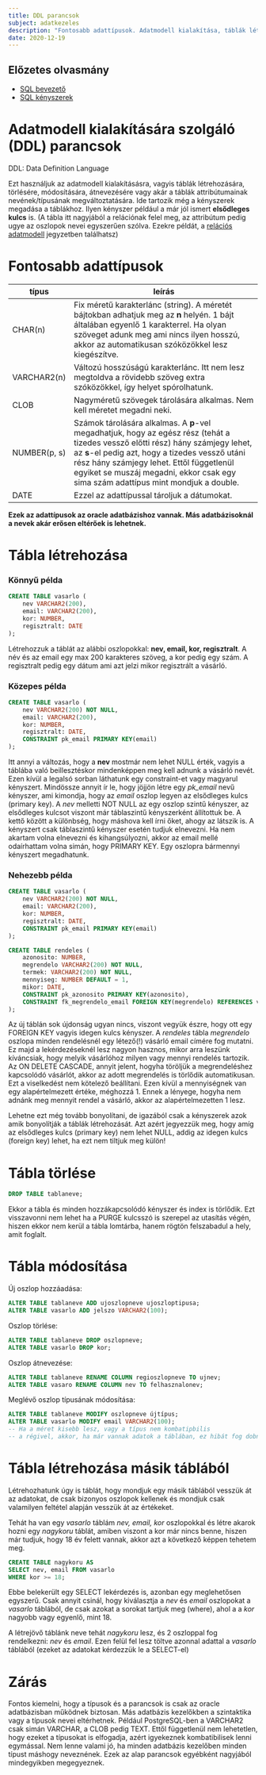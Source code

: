 ```yaml
---
title: DDL parancsok
subject: adatkezeles
description: "Fontosabb adattípusok. Adatmodell kialakítása, táblák létrehozása, módosítása, törlése. Attribútumok átnevezése módosítása."
date: 2020-12-19
---
```


## Előzetes olvasmány

- [SQL bevezető](https://memnote.net/posts/2020-12-19-sql-bevezetes)
- [SQL kényszerek](https://memnote.net/posts/2020-12-19-sql-kenyszerek)

# Adatmodell kialakítására szolgáló (DDL) parancsok

DDL: Data Definition Language

Ezt használjuk az adatmodell kialakításásra, vagyis táblák létrehozására, törlésére, módosítására, átnevezésére vagy akár a táblák attribútumainak nevének/típusának megváltoztatására. Ide tartozik még a kényszerek megadása a táblákhoz. Ilyen kényszer például a már jól ismert **elsődleges kulcs** is. (A tábla itt nagyjából a relációnak felel meg, az attribútum pedig ugye az oszlopok nevei egyszerűen szólva. Ezekre példát, a [relációs adatmodell](https://memnote.net/posts/2020-12-18-relacios-adatmodell) jegyzetben találhatsz)

# Fontosabb adattípusok

| típus        | leírás                                                                                                                                                                                                                                                                                                                |
| ------------ | --------------------------------------------------------------------------------------------------------------------------------------------------------------------------------------------------------------------------------------------------------------------------------------------------------------------- |
| CHAR(n)      | Fix méretű karakterlánc (string). A méretét bájtokban adhatjuk meg az **n** helyén. 1 bájt általában egyenlő 1 karakterrel. Ha olyan szöveget adunk meg ami nincs ilyen hosszú, akkor az automatikusan szóközökkel lesz kiegészítve.                                                                                  |
| VARCHAR2(n)  | Változú hosszúságú karakterlánc. Itt nem lesz megtoldva a rövidebb szöveg extra szóközökkel, így helyet spórolhatunk.                                                                                                                                                                                                 |
| CLOB         | Nagyméretű szövegek tárolására alkalmas. Nem kell méretet megadni neki.                                                                                                                                                                                                                                               |
| NUMBER(p, s) | Számok tárolására alkalmas. A **p**-vel megadhatjuk, hogy az egész rész (tehát a tizedes vessző előtti rész) hány számjegy lehet, az **s**-el pedig azt, hogy a tizedes vessző utáni rész hány számjegy lehet. Ettől függetlenül egyiket se muszáj megadni, ekkor csak egy sima szám adattípus mint mondjuk a double. |
| DATE         | Ezzel az adattípussal tároljuk a dátumokat.                                                                                                                                                                                                                                                                           |

**Ezek az adattípusok az oracle adatbázishoz vannak. Más adatbázisoknál a nevek akár erősen eltérőek is lehetnek.**

# Tábla létrehozása

### Könnyű példa

```sql
CREATE TABLE vasarlo (
    nev VARCHAR2(200),
    email: VARCHAR2(200),
    kor: NUMBER,
    regisztralt: DATE
);
```

Létrehozzuk a táblát az alábbi oszlopokkal: **nev, email, kor, regisztralt**. A név és az email egy max 200 karakteres szöveg, a kor pedig egy szám. A regisztralt pedig egy dátum ami azt jelzi mikor regisztrált a vásárló.

### Közepes példa

```sql
CREATE TABLE vasarlo (
    nev VARCHAR2(200) NOT NULL,
    email: VARCHAR2(200),
    kor: NUMBER,
    regisztralt: DATE,
    CONSTRAINT pk_email PRIMARY KEY(email)
);
```

Itt annyi a változás, hogy a **nev** mostmár nem lehet NULL érték, vagyis a táblába való beillesztéskor mindenképpen meg kell adnunk a vásárló nevét. Ezen kívül a legalsó sorban láthatunk egy constraint-et vagy magyarul kényszert. Mindössze annyit ír le, hogy jöjjön létre egy _pk_email_ nevű kényszer, ami kimondja, hogy az _email_ oszlop legyen az elsődleges kulcs (primary key). A _nev_ melletti NOT NULL az egy oszlop szintű kényszer, az elsődleges kulcsot viszont már táblaszintű kényszerként állítottuk be. A kettő között a különbség, hogy máshova kell írni őket, ahogy az látszik is. A kényszert csak táblaszintű kényszer esetén tudjuk elnevezni. Ha nem akartam volna elnevezni és kihangsúlyozni, akkor az email mellé odaírhattam volna simán, hogy PRIMARY KEY. Egy oszlopra bármennyi kényszert megadhatunk.

### Nehezebb példa

```sql
CREATE TABLE vasarlo (
    nev VARCHAR2(200) NOT NULL,
    email: VARCHAR2(200),
    kor: NUMBER,
    regisztralt: DATE,
    CONSTRAINT pk_email PRIMARY KEY(email)
);

CREATE TABLE rendeles (
    azonosito: NUMBER,
    megrendelo VARCHAR2(200) NOT NULL,
    termek: VARCHAR2(200) NOT NULL,
    mennyiseg: NUMBER DEFAULT = 1,
    mikor: DATE,
    CONSTRAINT pk_azonosito PRIMARY KEY(azonosito),
    CONSTRAINT fk_megrendelo_email FOREIGN KEY(megrendelo) REFERENCES vasarlo(email) ON DELETE CASCADE
);
```

Az új táblán sok újdonság ugyan nincs, viszont vegyük észre, hogy ott egy FOREIGN KEY vagyis idegen kulcs kényszer. A _rendeles_ tábla _megrendelo_ oszlopa minden rendelésnél egy létező(!) vásárló email címére fog mutatni. Ez majd a lekérdezéseknél lesz nagyon hasznos, mikor arra leszünk kíváncsiak, hogy melyik vásárlóhoz milyen vagy mennyi rendelés tartozik. Az ON DELETE CASCADE, annyit jelent, hogyha töröljük a megrendeléshez kapcsolódó vásárlót, akkor az adott megrendelés is törlődik automatikusan. Ezt a viselkedést nem kötelező beállítani. Ezen kívül a mennyiségnek van egy alapértelmezett értéke, méghozzá 1. Ennek a lényege, hogyha nem adnánk meg mennyit rendel a vásárló, akkor az alapértelmezetten 1 lesz.

Lehetne ezt még tovább bonyolítani, de igazából csak a kényszerek azok amik bonyolítják a táblák létrehozását. Azt azért jegyezzük meg, hogy amíg az elsődleges kulcs (primary key) nem lehet NULL, addig az idegen kulcs (foreign key) lehet, ha ezt nem tiltjuk meg külön!

# Tábla törlése

```sql
DROP TABLE tablaneve;
```

Ekkor a tábla és minden hozzákapcsolódó kényszer és index is törlődik. Ezt visszavonni nem lehet ha a PURGE kulcsszó is szerepel az utasítás végén, hiszen ekkor nem kerül a tábla lomtárba, hanem rögtön felszabadul a hely, amit foglalt.

# Tábla módosítása

Új oszlop hozzáadása:

```sql
ALTER TABLE tablaneve ADD ujoszlopneve ujoszloptipusa;
ALTER TABLE vasarlo ADD jelszo VARCHAR2(100);
```

Oszlop törlése:

```sql
ALTER TABLE tablaneve DROP oszlopneve;
ALTER TABLE vasarlo DROP kor;
```

Oszlop átnevezése:

```sql
ALTER TABLE tablaneve RENAME COLUMN regioszlopneve TO ujnev;
ALTER TABLE vasaro RENAME COLUMN nev TO felhasznalonev;
```

Meglévő oszlop típusának módosítása:

```sql
ALTER TABLE tablaneve MODIFY oszlopneve újtípus;
ALTER TABLE vasarlo MODIFY email VARCHAR2(100);
-- Ha a méret kisebb lesz, vagy a típus nem kombatipbilis
-- a régivel, akkor, ha már vannak adatok a táblában, ez hibát fog dobni.
```

# Tábla létrehozása másik táblából

Létrehozhatunk úgy is táblát, hogy mondjuk egy másik táblából vesszük át az adatokat, de csak bizonyos oszlopok kellenek és mondjuk csak valamilyen feltétel alapján vesszük át az értékeket.

Tehát ha van egy _vasarlo_ táblám _nev, email, kor_ oszlopokkal és létre akarok hozni egy _nagykoru_ táblát, amiben viszont a kor már nincs benne, hiszen már tudjuk, hogy 18 év felett vannak, akkor azt a következő képpen tehetem meg.

```sql
CREATE TABLE nagykoru AS
SELECT nev, email FROM vasarlo
WHERE kor >= 18;
```

Ebbe belekerült egy SELECT lekérdezés is, azonban egy meglehetősen egyszerű. Csak annyit csinál, hogy kiválasztja a _nev_ és _email_ oszlopokat a _vasarlo_ táblából, de csak azokat a sorokat tartjuk meg (where), ahol a a _kor_ nagyobb vagy egyenlő, mint 18.

A létrejövő táblánk neve tehát _nagykoru_ lesz, és 2 oszloppal fog rendelkezni: _nev_ és _email_. Ezen felül fel lesz töltve azonnal adattal a _vasarlo_ táblából (ezeket az adatokat kérdezzük le a SELECT-el)

# Zárás

Fontos kiemelni, hogy a típusok és a parancsok is csak az oracle adatbázisban működnek biztosan. Más adatbázis kezelőkben a szintaktika vagy a típusok nevei eltérhetnek. Például PostgreSQL-ben a VARCHAR2 csak simán VARCHAR, a CLOB pedig TEXT. Ettől függetlenül nem lehetetlen, hogy ezeket a típusokat is elfogadja, azért igyekeznek kombatibilisek lenni egymással. Nem lenne valami jó, ha minden adatbázis kezelőben minden típust máshogy neveznének. Ezek az alap parancsok egyébként nagyjából mindegyikben megegyeznek.
